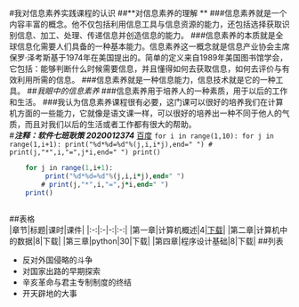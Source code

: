 #我对信息素养实践课程的认识
##**对信息素养的理解 ** 
###信息素养就是一个内容丰富的概念。他不仅包括利用信息工具与信息资源的能力，还包括选择获取识别信息、加工、处理、传递信息并创造信息的能力。 
###信息素养的本质就是全球信息化需要人们具备的一种基本能力。信息素养这一概念就是信息产业协会主席保罗·泽考斯基于1974年在美国提出的。简单的定义来自1989年美国图书馆学会，它包括：能够判断什么时候需要信息，并且懂得如何去获取信息，如何去评价与有效利用所需的信息。 
###信息素养就是一种信息能力，信息技术就是它的一种工具。 
##*我眼中的信息素养*
###信息素养用于培养人的一种素质，用于以后的工作和生活。 
###我认为信息素养课程很有必要，这门课可以很好的培养我们在计算机方面的一些能力，它就像是语文课一样，可以很好的培养出一种不同于他人的气质，而且对我们以后的生活或者工作都有很大的帮助。  
#***注释：软件七班耿策   2020012374***
[百度](https://github.com/gengdace/-1.git) 
`for i in range(1,10):
    for j in range(1,i+1):
         print("%d*%d=%d"%(j,i,i*j),end=" ")
        # print(j,"*",i,"=",j*i,end=" ")
    print()`  
```for i in range(1,10):
    for j in range(1,i+1):
         print("%d*%d=%d"%(j,i,i*j),end=" ")
        # print(j,"*",i,"=",j*i,end=" ")
    print()
     
```
##表格  
|章节|标题|课时|课件|
|:-:|:-|-:|:-:|
|第一章|计算机概述|4|[下载](C:\Users\DW\Pictures\wallhaven-4oq329.jpg)|
|第二章|计算机中的数据|8|下载|
|第三章|python|30|下载|
|第四章|程序设计基础|8|下载|
##列表  
- 反对外国侵略的斗争
- 对国家出路的早期探索
- 辛亥革命与君主专制制度的终结
- 开天辟地的大事